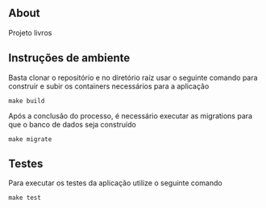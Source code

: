 ## About
Projeto livros

## Instruções de ambiente
Basta clonar o repositório e no diretório raíz usar o seguinte comando para construir e subir os containers necessários para a aplicação
```
make build
```

Após a conclusão do processo, é necessário executar as migrations para que o banco de dados seja construído
```
make migrate
```

## Testes
Para executar os testes da aplicação utilize o seguinte comando
```
make test
```